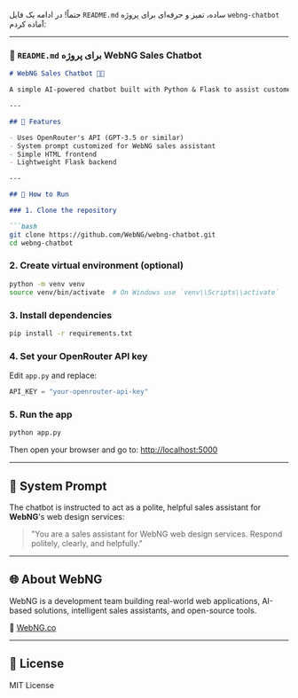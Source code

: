 حتماً! در ادامه یک فایل `README.md` ساده، تمیز و حرفه‌ای برای پروژه `webng-chatbot` آماده کردم:

---

### 📄 `README.md` برای پروژه WebNG Sales Chatbot

```markdown
# WebNG Sales Chatbot 🤖💬

A simple AI-powered chatbot built with Python & Flask to assist customers inquiring about web design services by **WebNG**.

---

## 📌 Features

- Uses OpenRouter's API (GPT-3.5 or similar)
- System prompt customized for WebNG sales assistant
- Simple HTML frontend
- Lightweight Flask backend

---

## 🚀 How to Run

### 1. Clone the repository

```bash
git clone https://github.com/WebNG/webng-chatbot.git
cd webng-chatbot
```

### 2. Create virtual environment (optional)

```bash
python -m venv venv
source venv/bin/activate  # On Windows use `venv\\Scripts\\activate`
```

### 3. Install dependencies

```bash
pip install -r requirements.txt
```

### 4. Set your OpenRouter API key

Edit `app.py` and replace:
```python
API_KEY = "your-openrouter-api-key"
```

### 5. Run the app

```bash
python app.py
```

Then open your browser and go to: [http://localhost:5000](http://localhost:5000)

---

## 🧠 System Prompt

The chatbot is instructed to act as a polite, helpful sales assistant for **WebNG**'s web design services:

> "You are a sales assistant for WebNG web design services. Respond politely, clearly, and helpfully."

---

## 🌐 About WebNG

WebNG is a development team building real-world web applications, AI-based solutions, intelligent sales assistants, and open-source tools.

🔗 [WebNG.co](https://WebNG.co)

---

## 📄 License

MIT License
```
